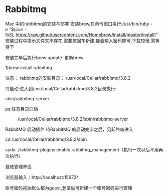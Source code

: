 # Rabbitmq
Mac 中的rabbitmq的安装与部署
安装brew,在命令窗口执行:/usr/bin/ruby -e "$(curl -fsSL https://raw.githubusercontent.com/Homebrew/install/master/install)" 
安装过程中提示文件夹不存在,需要按回车新建,接着输入密码即可,下载较慢,需等待下

安装完毕后执行brew update  更新brew

1)brew install rabbitmq

注意： rabbitmq的安装目录： /usr/local/Cellar/rabbitmq/3.8.2

2)启动:进入到/usr/local/Cellar/rabbitmq/3.8.2目录执行:

sbin/rabbitmq-server

ps:任意目录启动

          /usr/local/Cellar/rabbitmq/3.8.2/sbin/rabbitmq-server

RabbitMQ 启动插件
待RabbitMQ 的启动完毕之后，另起终端进入

cd /usr/local/Cellar/rabbitmq/3.8.2/sbin

sudo ./rabbitmq-plugins enable rabbitmq_management（执行一次以后不用再次执行）

登陆管理界面

浏览器输入：http://localhost:15672/

账号密码初始默认都为guest,登录后可新建一个账号密码进行管理
